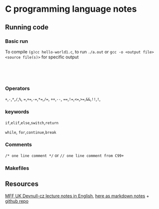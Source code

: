 # C programming language notes


## Running code

### Basic run

To compile `(g)cc hello-world1.c`, to run `./a.out` or `gcc -o <output file> <source file(s)>` for specific output

## <header>
### Operators
`+`,`-`,`*`,`/`,`%`,
`=`,`+=`,`-=`,`*=`,`/=`,
`++`,`--`,
`==`,`!=`,`<=`,`>=`,`&&`,`!!`,`!`,

### keywords

`if`,`elif`,`else`,`switch`,`return`

`while`, `for`,`continue`,`break`

### Comments

`/* one line comment */` or `// one line comment from C99+`
### Makefiles


## Resources 

[MFF UK Devnull-cz lecture notes in English]([https://](https://github.com/devnull-cz/c-prog-lang)), [here as markdown notes](https://github.com/devnull-cz/c-prog-lang/tree/notes) + [github repo]([https://](https://github.com/devnull-cz/c-prog-lang))  

